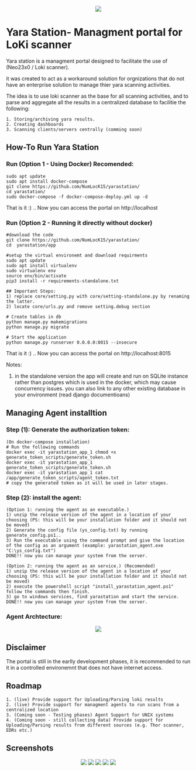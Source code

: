 <p align="center">
    <img src="app/core/static/assets/images/mid_new.png"/>
</p>
  
# Yara Station- Managment portal for LoKi scanner

Yara station is a managment portal designed to facilitate the use of (Neo23x0 / Loki scanner).  

it was created to act as a workaround solution for orgnizations that do not have an enterprise solution to manage thier yara scanning activities.

The idea is to use loki scanner as the base for all scanning activities, and to parse and aggregate all the results in a centralized database to facilitie the following:

    1. Storing/archiving yara results.
    2. Creating dashboards
    3. Scanning clients/servers centrally (comming soon)

       

## How-To Run Yara Station 

### Run (Option 1 - Using Docker) Recomended: 

    sudo apt update
    sudo apt install docker-compose
    git clone https://github.com/NumLocK15/yarastation/
    cd yarastation/
    sudo docker-compose -f docker-compose-deploy.yml up -d
    
That is it :) .. Now you can access the portal on http://localhost

### Run (Option 2 - Running it directly without docker) 

    #download the code
    git clone https://github.com/NumLocK15/yarastation/
    cd  yarastation/app
    
    #setup the virtual environemt and download requirments
    sudo apt update
    sudo apt install virtualenv
    sudo virtualenv env
    source env/bin/activate
    pip3 install -r requirements-standalone.txt 
    
    ## Important Steps:
    1) replace core/setting.py with core/setting-standalone.py by renaming the latter.
    2) locate core/urls.py and remove setting.debug section
   
    # Create tables in db
    python manage.py makemigrations
    python manage.py migrate
    
    # Start the application 
    python manage.py runserver 0.0.0.0:8015 --insecure

That is it :) .. Now you can access the portal on http://localhost:8015

Notes: 
1) in the standalone version the app will create and run on SQLite instance rather than postgres which is used in the docker, which may cause concurrency issues. you can also link to any other existing database in your environment (read django documentioans) 





## Managing Agent installtion

### Step (1): Generate the authorization token:   
    
    (On docker-compose installation)
    # Run the following commands
    docker exec -it yarastation_app_1 chmod +x generate_token_scripts/generate_token.sh
    docker exec -it yarastation_app_1 generate_token_scripts/generate_token.sh
    docker exec -it yarastation_app_1 cat /app/generate_token_scripts/agent_token.txt
    # copy the generated token as it will be used in later stages. 

### Step (2): install the agent:
    (Option 1: running the agent as an executable.)
    1) unzip the release version of the agent in a location of your choosing (PS: this will be your installation folder and it should not be moved)
    2) Generate the config file (ys_config.txt) by running generate_config.ps1..
    3) Run the executable using the command prompt and give the location of the config as an argument (example: yarastation_agent.exe "C:\ys_config.txt")
    DONE!! now you can manage your system from the server.

    (Option 2: running the agent as an service.) (Recomended)
    1) unzip the release version of the agent in a location of your choosing (PS: this will be your installation folder and it should not be moved)
    2) execute the powershell script "install_yarastation_agent.ps1" follow the commands then finish.
    3) go to windows services, find yarastation and start the service. 
    DONE!! now you can manage your system from the server.

### Agent Archtecture:
<p align="center">
    <img src="app/core/static/assets/images/proccess1.png"/>
</P>

## Disclaimer
The portal is still in the earlly development phases, it is recommended to run it in a controlled environemnt that does not have internet access. 

## Roadmap
    1. (live) Provide support for Uploading/Parsing loki results
    2. (live) Provide support for managment agents to run scans from a centralized location
    3. (Coming soon - Testing phases) Agent Support for UNIX systems
    4. (Coming soon - still collecting data) Provide support for Uploading/Parsing results from different sources (e.g. Thor scanner, EDRs etc.)
    
## Screenshots
<p align="center">
    <img src="app/core/static/assets/images/sc1.jpg"/>
    <img src="app/core/static/assets/images/sc2.png"/>
    <img src="app/core/static/assets/images/sc3.jpg"/>
    <img src="app/core/static/assets/images/sc4.jpg"/>
    <img src="app/core/static/assets/images/sc5.jpg"/>    
</p>
